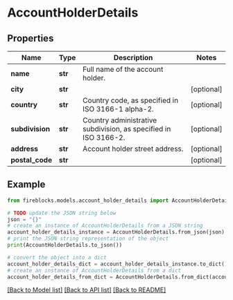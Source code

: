 # AccountHolderDetails


## Properties

Name | Type | Description | Notes
------------ | ------------- | ------------- | -------------
**name** | **str** | Full name of the account holder. | 
**city** | **str** |  | [optional] 
**country** | **str** | Country code, as specified in ISO 3166-1 alpha-2. | [optional] 
**subdivision** | **str** | Country administrative subdivision, as specified in ISO 3166-2. | [optional] 
**address** | **str** | Account holder street address. | [optional] 
**postal_code** | **str** |  | [optional] 

## Example

```python
from fireblocks.models.account_holder_details import AccountHolderDetails

# TODO update the JSON string below
json = "{}"
# create an instance of AccountHolderDetails from a JSON string
account_holder_details_instance = AccountHolderDetails.from_json(json)
# print the JSON string representation of the object
print(AccountHolderDetails.to_json())

# convert the object into a dict
account_holder_details_dict = account_holder_details_instance.to_dict()
# create an instance of AccountHolderDetails from a dict
account_holder_details_from_dict = AccountHolderDetails.from_dict(account_holder_details_dict)
```
[[Back to Model list]](../README.md#documentation-for-models) [[Back to API list]](../README.md#documentation-for-api-endpoints) [[Back to README]](../README.md)


